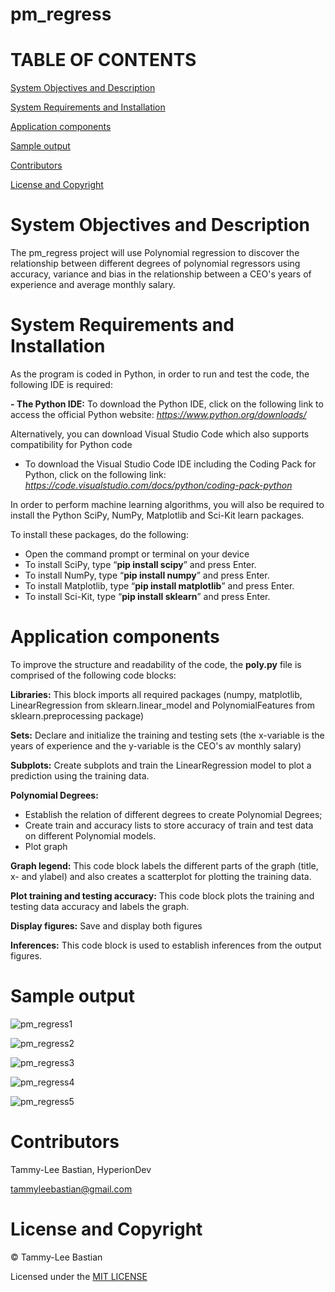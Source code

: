 # pm_regress

# TABLE OF CONTENTS #

[System Objectives and Description](#System-Objectives-and-Description)

[System Requirements and Installation](#System-Requirements-and-Installation)

[Application components](#Application-components)

[Sample output](#Sample-output)

[Contributors](#Contributors)

[License and Copyright](#License-and-Copyright)

# System Objectives and Description

The pm_regress project will use Polynomial regression to discover the relationship
between different degrees of polynomial regressors using accuracy, variance and bias 
in the relationship between a CEO's years of experience and average monthly salary.

# System Requirements and Installation

As the program is coded in Python, in order to run and test the code, the following IDE is required:

__- The Python IDE:__
To download the Python IDE, click on the following link to access the official Python website: 
*https://www.python.org/downloads/*

Alternatively, you can download Visual Studio Code which also supports compatibility for Python code
- To download the Visual Studio Code IDE including the Coding Pack for Python, click on the following link: 
*https://code.visualstudio.com/docs/python/coding-pack-python*

In order to perform machine learning algorithms, you will also be required to install the Python SciPy, 
NumPy, Matplotlib and Sci-Kit learn packages. 

To install these packages, do the following:

- Open the command prompt or terminal on your device
- To install SciPy, type “__pip install scipy__” and press Enter.
- To install NumPy, type “__pip install numpy__” and press Enter.
- To install Matplotlib, type “__pip install matplotlib__” and press Enter.
- To install Sci-Kit, type “__pip install sklearn__” and press Enter.

# Application components 

To improve the structure and readability of the code, the __poly.py__ file is comprised of the following code blocks:

__Libraries:__ 
This block imports all required packages (numpy, matplotlib, LinearRegression from sklearn.linear_model 
and PolynomialFeatures from sklearn.preprocessing package)

__Sets:__
Declare and initialize the training and testing sets 
(the x-variable is the years of experience and the y-variable is the CEO's av
monthly salary)

__Subplots:__ Create subplots and train the LinearRegression model to 
plot a prediction using the training data. 

__Polynomial Degrees:__ 
- Establish the relation of different degrees to create Polynomial Degrees;
- Create train and accuracy lists to store accuracy of train and test data on different Polynomial models. 
- Plot graph

__Graph legend:__
This code block labels the different parts of the graph (title, x- and ylabel)
and also creates a scatterplot for plotting the training data. 

__Plot training and testing accuracy:__
This code block plots the training and testing data accuracy 
and labels the graph. 

__Display figures:__
Save and display both figures 

__Inferences:__
This code block is used to establish inferences from the output figures. 

# Sample output

![pm_regress1](https://user-images.githubusercontent.com/102178512/182142593-3d939d61-4fb4-4ea8-b1b4-68b88f10999e.jpg)

![pm_regress2](https://user-images.githubusercontent.com/102178512/182142634-8cd972b5-ba6e-44dd-9f71-fb354c404a63.jpg)

![pm_regress3](https://user-images.githubusercontent.com/102178512/182142663-1ffc7e98-d503-409a-bfe2-b9de58cbe539.jpg)

![pm_regress4](https://user-images.githubusercontent.com/102178512/182142698-249bed69-f381-4828-82cd-c14a644628fb.jpg)

![pm_regress5](https://user-images.githubusercontent.com/102178512/182142716-0186221f-2b4c-475f-8df2-b1db981c3653.jpg)

# Contributors 

Tammy-Lee Bastian, HyperionDev

tammyleebastian@gmail.com

# License and Copyright

  © Tammy-Lee Bastian
 
 Licensed under the [MIT LICENSE](License)
